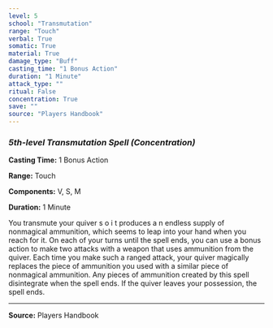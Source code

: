 ```yaml
---
level: 5
school: "Transmutation"
range: "Touch"
verbal: True
somatic: True
material: True
damage_type: "Buff"
casting_time: "1 Bonus Action"
duration: "1 Minute"
attack_type: ""
ritual: False
concentration: True
save: ""
source: "Players Handbook"
---
```


### *5th-level Transmutation Spell* *(Concentration)*

**Casting Time:** 1 Bonus Action

**Range:** Touch

**Components:** V, S, M

**Duration:** 1 Minute

You transmute your quiver s o i t produces a n endless supply of nonmagical ammunition, which seems to leap into your hand when you reach for it. On each of your turns until the spell ends, you can use a bonus action to make two attacks with a weapon that uses ammunition from the quiver. Each time you make such a ranged attack, your quiver magically replaces the piece of ammunition you used with a similar piece of nonmagical ammunition. Any pieces of ammunition created by this spell disintegrate when the spell ends. If the quiver leaves your possession, the spell ends.

---
**Source:** Players Handbook
